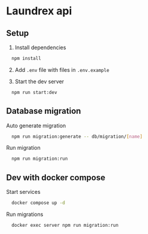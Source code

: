 # Laundrex api

## Setup

1. Install dependencies

```bash
  npm install
```

2. Add `.env` file with files in `.env.example`

3. Start the dev server

```bash
  npm run start:dev
```

## Database migration

Auto generate migration

```bash
  npm run migration:generate -- db/migration/[name]
```

Run migration

```bash
  npm run migration:run
```

## Dev with docker compose

Start services

```bash
  docker compose up -d
```

Run migrations

```bash
  docker exec server npm run migration:run
```
